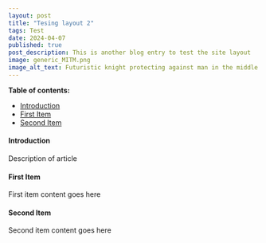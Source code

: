 ```yaml
---
layout: post
title: "Tesing layout 2"
tags: Test
date: 2024-04-07
published: true
post_description: This is another blog entry to test the site layout
image: generic_MITM.png
image_alt_text: Futuristic knight protecting against man in the middle attacks
---
```


**Table of contents:**
- [Introduction](#item-one)
- [First Item](#item-two)
- [Second Item](#item-three)

<!-- headings -->
<a id="item-one"></a>
#### Introduction
Description of article 

<a id="item-two"></a>
#### First Item
First item content goes here

<a id="item-three"></a>
#### Second Item
Second item content goes here
